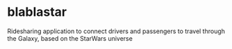 # blablastar
Ridesharing application to connect drivers and passengers to travel through the Galaxy, based on the StarWars universe
